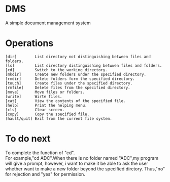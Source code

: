 # DMS
A simple document management system
# Operations
    [dir]        List directory not distinguishing between files and folders.
    [ls]         List directory distinguishing betwwen files and folders.
    [cd]         Switch to the working directory.
    [mkdir]      Create new folders under the specified directory.
    [rmdir]      Delete folders form the specified directory.
    [touch]      Create files under the specified directory.
    [rmfile]     Delete files from the specified directory.
    [move]       Move files or folders.
    [write]      Wirte files.
    [cat]        View the contents of the specified file.
    [help]       Print the helping menu.
    [cls]        Clear screen.
    [copy]       Copy the specified file.
    [hault/quit] Exit from the current file system.
    
# To do next
To complete the function of "cd".  
For example,"cd ADC".When there is no folder named "ADC",my program will give a prompt, however, i want to make it be able to ask the user whether want to make a new folder beyond the specified dirctory. Thus,"no" for rejection and "yes" for permission.
